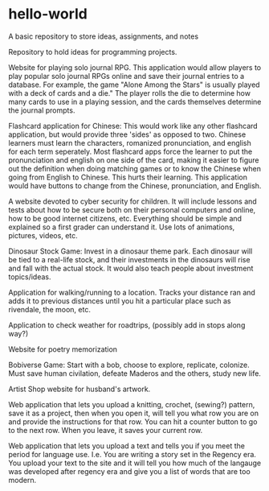 # hello-world
A basic repository to store ideas, assignments, and notes


Repository to hold ideas for programming projects.


Website for playing solo journal RPG. This application would allow players to play popular solo journal RPGs online and save their journal entries to a database. For example, the game "Alone Among the Stars" is usually played with a deck of cards and a die." The player rolls the die to determine how many cards to use in a playing session, and the cards themselves determine the journal prompts.

Flashcard application for Chinese: This would work like any other flashcard application, but would provide three 'sides' as opposed to two. Chinese learners must learn the characters, romanized pronunciation, and english for each term seperately. Most flashcard apps force the learner to put the pronunciation and english on one side of the card, making it easier to figure out the definition when doing matching games or to know the Chinese when going from English to Chinese. This hurts their learning. This application would have buttons to change from the Chinese, pronunciation, and English. 

A website devoted to cyber security for children.  It will include lessons and tests about how to be secure both on their personal computers and online, how to be good internet citizens, etc.  Everything should be simple and explained so a first grader can understand it.  Use lots of animations, pictures, videos, etc. 

Dinosaur Stock Game: Invest in a dinosaur theme park. Each dinosaur will be tied to a real-life stock, and their investments in the dinosaurs will rise and fall with the actual stock. It would also teach people about investment topics/ideas.

Application for walking/running to a location.  Tracks your distance ran and adds it to previous distances until you hit a particular place such as rivendale, the moon, etc. 

Application to check weather for roadtrips, (possibly add in stops along way?)

Website for poetry memorization

Bobiverse Game: Start with a bob, choose to explore, replicate, colonize.  Must save human civilation, defeate Maderos and the others, study new life.
  
Artist Shop website for husband's artwork.

Web application that lets you upload a knitting, crochet, (sewing?) pattern, save it as a project, then when you open it, will tell you what row you are on and provide the instructions for that row. You can hit a counter button to go to the next row. When you leave, it saves your current row.

Web application that lets you upload a text and tells you if you meet the period for language use. I.e. You are writing a story set in the Regency era. You upload your text to the site and it will tell you how much of the langauge was developed after regency era and give you a list of words that are too modern.

  
  

